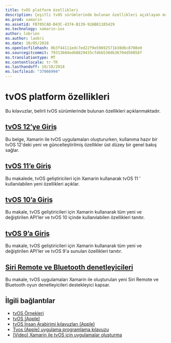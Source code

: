 ```yaml
---
title: tvOS platform özellikleri
description: Çeşitli tvOS sürümlerinde bulunan özellikleri açıklayan makalelerin bu belge bağlantıları. Ayrıca, Siri Remote ve Bluetooth denetleyicileri açıklayan bir belge için bağlar.
ms.prod: xamarin
ms.assetid: FB705CAD-B43C-4374-B139-92AB81185429
ms.technology: xamarin-ios
author: lobrien
ms.author: laobri
ms.date: 10/05/2018
ms.openlocfilehash: 0b3f44111edc7ed22f9e59692571b38d6c8708e0
ms.sourcegitcommit: 79313604ed68829435cfdbb530db36794d50858f
ms.translationtype: MT
ms.contentlocale: tr-TR
ms.lasthandoff: 10/18/2018
ms.locfileid: "37066994"
---
```

# <a name="tvos-platform-features"></a>tvOS platform özellikleri

Bu kılavuzlar, belirli tvOS sürümlerinde bulunan özellikleri açıklanmaktadır.

## <a name="introduction-to-tvos-12iostvosplatformintroduction-to-tvos12indexmd"></a>[tvOS 12’ye Giriş](~/ios/tvos/platform/introduction-to-tvos12/index.md)

Bu belge, Xamarin ile tvOS uygulamaları oluştururken, kullanıma hazır bir tvOS 12'deki yeni ve güncelleştirilmiş özellikler üst düzey bir genel bakış sağlar.

## <a name="introduction-to-tvos-11iostvosplatformintroduction-to-tvos11md"></a>[tvOS 11’e Giriş](~/ios/tvos/platform/introduction-to-tvos11.md)

Bu makalede, tvOS geliştiricileri için Xamarin kullanarak tvOS 11 ' kullanılabilen yeni özellikleri açıklar.

## <a name="introduction-to-tvos-10iostvosplatformintroduction-to-tvos10indexmd"></a>[tvOS 10’a Giriş](~/ios/tvos/platform/introduction-to-tvos10/index.md)

Bu makale, tvOS geliştiricileri için Xamarin kullanarak tüm yeni ve değiştirilen API'ler ve tvOS 10 içinde kullanılabilen özellikleri tanıtır.

## <a name="introduction-to-tvos-9iostvosplatformtvos9md"></a>[tvOS 9’a Giriş](~/ios/tvos/platform/tvos9.md)

Bu makale, tvOS geliştiricileri için Xamarin kullanarak tüm yeni ve değiştirilen API'ler ve tvOS 9'a sunulan özellikleri tanıtır.

## <a name="siri-remote-and-bluetooth-controllersiostvosplatformremote-bluetoothmd"></a>[Siri Remote ve Bluetooth denetleyicileri](~/ios/tvos/platform/remote-bluetooth.md)

Bu makale, tvOS uygulamaları Xamarin ile oluşturulan yeni Siri Remote ve Bluetooth oyun denetleyicileri destekleyici kapsar.

## <a name="related-links"></a>İlgili bağlantılar

- [tvOS Örnekleri](https://developer.xamarin.com/samples/tvos/all/)
- [tvOS (Apple)](https://developer.apple.com/tvos/)
- [tvOS İnsan Arabirimi kılavuzları (Apple)](https://developer.apple.com/tvos/human-interface-guidelines/)
- [Tvos (Apple) uygulama programlama kılavuzu](https://developer.apple.com/library/prerelease/tvos/documentation/General/Conceptual/AppleTV_PG/)
- [(Video) Xamarin ile tvOS için uygulamalar oluşturma](https://university.xamarin.com/lightninglectures/tvos-with-xamarin)
